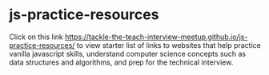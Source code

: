 # js-practice-resources

Click on this link https://tackle-the-teach-interview-meetup.github.io/js-practice-resources/  to view starter list of links to websites that help practice vanilla javascript skills, understand computer science concepts such as data structures and algorithms, and prep for the technical interview.
